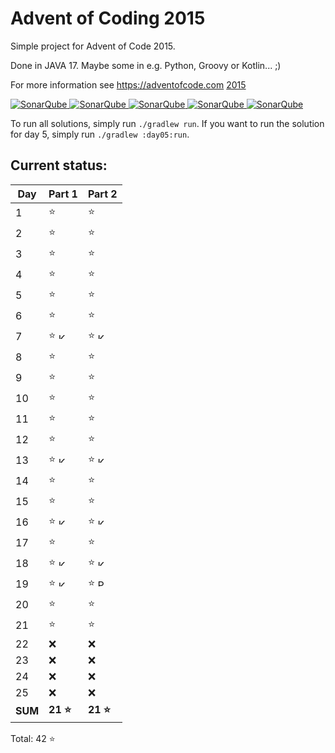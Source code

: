 # Advent of Coding 2015

Simple project for Advent of Code 2015.

Done in JAVA 17. Maybe some in e.g. Python, Groovy or Kotlin... ;)

For more information see https://adventofcode.com [2015](https://adventofcode.com/2015)

[![SonarQube](https://sonarcloud.io/api/project_badges/measure?project=de.havox_design.aoc2015%3Aadvent_of_code_2015&metric=alert_status "The current SonarQube analysis status")
![SonarQube](https://sonarcloud.io/api/project_badges/measure?project=de.havox_design.aoc2015%3Aadvent_of_code_2015&metric=coverage "The current coverage")
![SonarQube](https://sonarcloud.io/api/project_badges/measure?project=de.havox_design.aoc2015%3Aadvent_of_code_2015&metric=bugs "The current number of SonarQube bugs")
![SonarQube](https://sonarcloud.io/api/project_badges/measure?project=de.havox_design.aoc2015%3Aadvent_of_code_2015&metric=vulnerabilities "The current number of SonarQube vulnerabilities")
![SonarQube](https://sonarcloud.io/api/project_badges/measure?project=de.havox_design.aoc2015%3Aadvent_of_code_2015&metric=code_smells "The current number of SonarQube code smells")](https://sonarcloud.io/dashboard?id=de.havox_design.aoc2015%3Aadvent_of_code_2015)

To run all solutions, simply run `./gradlew run`. If you want to run the solution for day 5, simply run
`./gradlew :day05:run`.

## Current status:

| Day     | Part 1                                                                                                                                              | Part 2                                                                                                                                                          |
|---------|-----------------------------------------------------------------------------------------------------------------------------------------------------|-----------------------------------------------------------------------------------------------------------------------------------------------------------------|
| 1       | ⭐                                                                                                                                                   | ⭐                                                                                                                                                               |
| 2       | ⭐                                                                                                                                                   | ⭐                                                                                                                                                               |
| 3       | ⭐                                                                                                                                                   | ⭐                                                                                                                                                               |
| 4       | ⭐                                                                                                                                                   | ⭐                                                                                                                                                               |
| 5       | ⭐                                                                                                                                                   | ⭐                                                                                                                                                               |
| 6       | ⭐                                                                                                                                                   | ⭐                                                                                                                                                               |
| 7       | ⭐ <img src="https://upload.wikimedia.org/wikipedia/commons/thumb/7/74/Kotlin_Icon.png/600px-Kotlin_Icon.png" width="10" height="10" alt="Kotlin" /> | ⭐ <img src="https://upload.wikimedia.org/wikipedia/commons/thumb/7/74/Kotlin_Icon.png/600px-Kotlin_Icon.png" width="10" height="10" alt="Kotlin" />             |
| 8       | ⭐                                                                                                                                                   | ⭐                                                                                                                                                               |
| 9       | ⭐                                                                                                                                                   | ⭐                                                                                                                                                               |
| 10      | ⭐                                                                                                                                                   | ⭐                                                                                                                                                               |
| 11      | ⭐                                                                                                                                                   | ⭐                                                                                                                                                               |
| 12      | ⭐                                                                                                                                                   | ⭐                                                                                                                                                               |
| 13      | ⭐ <img src="https://upload.wikimedia.org/wikipedia/commons/thumb/7/74/Kotlin_Icon.png/600px-Kotlin_Icon.png" width="10" height="10" alt="Kotlin" /> | ⭐ <img src="https://upload.wikimedia.org/wikipedia/commons/thumb/7/74/Kotlin_Icon.png/600px-Kotlin_Icon.png" width="10" height="10" alt="Kotlin" />             |
| 14      | ⭐                                                                                                                                                   | ⭐                                                                                                                                                               |
| 15      | ⭐                                                                                                                                                   | ⭐                                                                                                                                                               |
| 16      | ⭐ <img src="https://upload.wikimedia.org/wikipedia/commons/thumb/7/74/Kotlin_Icon.png/600px-Kotlin_Icon.png" width="10" height="10" alt="Kotlin" /> | ⭐ <img src="https://upload.wikimedia.org/wikipedia/commons/thumb/7/74/Kotlin_Icon.png/600px-Kotlin_Icon.png" width="10" height="10" alt="Kotlin" />             |
| 17      | ⭐                                                                                                                                                   | ⭐                                                                                                                                                               |
| 18      | ⭐ <img src="https://upload.wikimedia.org/wikipedia/commons/thumb/7/74/Kotlin_Icon.png/600px-Kotlin_Icon.png" width="10" height="10" alt="Kotlin" /> | ⭐ <img src="https://upload.wikimedia.org/wikipedia/commons/thumb/7/74/Kotlin_Icon.png/600px-Kotlin_Icon.png" width="10" height="10" alt="Kotlin" />             |
| 19      | ⭐ <img src="https://upload.wikimedia.org/wikipedia/commons/thumb/7/74/Kotlin_Icon.png/600px-Kotlin_Icon.png" width="10" height="10" alt="Kotlin" /> | ⭐ <img src="https://s3.dualstack.us-east-2.amazonaws.com/pythondotorg-assets/media/community/logos/python-logo-only.png" width="10" height="12" alt="Python" /> |
| 20      | ⭐                                                                                                                                                   | ⭐                                                                                                                                                               |
| 21      | ⭐                                                                                                                                                   | ⭐                                                                                                                                                               |
| 22      | ❌                                                                                                                                                   | ❌                                                                                                                                                               |
| 23      | ❌                                                                                                                                                   | ❌                                                                                                                                                               |
| 24      | ❌                                                                                                                                                   | ❌                                                                                                                                                               |
| 25      | ❌                                                                                                                                                   | ❌                                                                                                                                                               |
| **SUM** | **21 ⭐**                                                                                                                                            | **21 ⭐**                                                                                                                                                        |

Total: 42 ⭐
